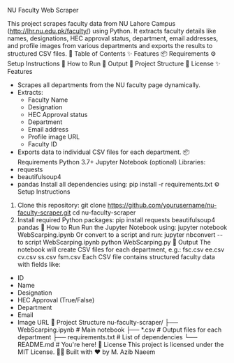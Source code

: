 

NU Faculty Web Scraper

This project scrapes faculty data from NU Lahore Campus (http://lhr.nu.edu.pk/faculty/) using Python. It extracts faculty details like names, designations, HEC approval status, department, email addresses, and profile images from various departments and exports the results to structured CSV files.
📑 Table of Contents
✨ Features
📦 Requirements
⚙️ Setup Instructions
🚀 How to Run
📁 Output
📂 Project Structure
📜 License
✨ Features
- Scrapes all departments from the NU faculty page dynamically.
- Extracts:
  - Faculty Name
  - Designation
  - HEC Approval status
  - Department
  - Email address
  - Profile image URL
  - Faculty ID
- Exports data to individual CSV files for each department.
📦 Requirements
Python 3.7+
Jupyter Notebook (optional)
Libraries:
- requests
- beautifulsoup4
- pandas
Install all dependencies using:
pip install -r requirements.txt
⚙️ Setup Instructions
1. Clone this repository:
git clone https://github.com/yourusername/nu-faculty-scraper.git
cd nu-faculty-scraper
2. Install required Python packages:
pip install requests beautifulsoup4 pandas
🚀 How to Run
Run the Jupyter Notebook using:
jupyter notebook WebScarping.ipynb
Or convert to a script and run:
jupyter nbconvert --to script WebScarping.ipynb
python WebScarping.py
📁 Output
The notebook will create CSV files for each department, e.g.:
fsc.csv
ee.csv
cv.csv
ss.csv
fsm.csv
Each CSV file contains structured faculty data with fields like:
- ID
- Name
- Designation
- HEC Approval (True/False)
- Department
- Email
- Image URL
📂 Project Structure
nu-faculty-scraper/
├── WebScarping.ipynb       # Main notebook
├── *.csv                   # Output files for each department
├── requirements.txt        # List of dependencies
└── README.md               # You're here!
📜 License
This project is licensed under the MIT License.
👨‍💻 Built with ❤️ by M. Azib Naeem
